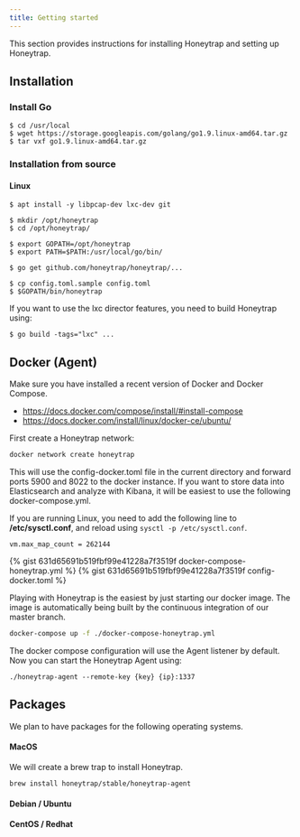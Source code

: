 ```yaml
---
title: Getting started
---
```


This section provides instructions for installing Honeytrap and setting up Honeytrap. 

## Installation

### Install Go

```
$ cd /usr/local
$ wget https://storage.googleapis.com/golang/go1.9.linux-amd64.tar.gz
$ tar vxf go1.9.linux-amd64.tar.gz
```

### Installation from source

#### Linux

```
$ apt install -y libpcap-dev lxc-dev git

$ mkdir /opt/honeytrap
$ cd /opt/honeytrap/

$ export GOPATH=/opt/honeytrap
$ export PATH=$PATH:/usr/local/go/bin/

$ go get github.com/honeytrap/honeytrap/...

$ cp config.toml.sample config.toml
$ $GOPATH/bin/honeytrap
```

If you want to use the lxc director features, you need to build Honeytrap using:

```
$ go build -tags="lxc" ...
```

## Docker (Agent)

Make sure you have installed a recent version of Docker and Docker Compose. 

* https://docs.docker.com/compose/install/#install-compose
* https://docs.docker.com/install/linux/docker-ce/ubuntu/

First create a Honeytrap network:

```bash
docker network create honeytrap
```

This will use the config-docker.toml file in the current directory and forward ports 5900 and 8022 to the docker instance. If you want to store data into Elasticsearch and analyze with Kibana, it will be easiest to use the following docker-compose.yml.

If you are running Linux, you need to add the following line to **/etc/sysctl.conf**, and reload using `sysctl -p /etc/sysctl.conf`.

```
vm.max_map_count = 262144
```

{% gist 631d65691b519fbf99e41228a7f3519f docker-compose-honeytrap.yml %}
{% gist 631d65691b519fbf99e41228a7f3519f config-docker.toml %}

Playing with Honeytrap is the easiest by just starting our docker image. The image is automatically being built by the continuous integration of our master branch. 

```bash
docker-compose up -f ./docker-compose-honeytrap.yml
```

The docker compose configuration will use the Agent listener by default. Now you can start the Honeytrap Agent using:

```
./honeytrap-agent --remote-key {key} {ip}:1337
```

## Packages

We plan to have packages for the following operating systems.

#### MacOS

We will create a brew trap to install Honeytrap.

```
brew install honeytrap/stable/honeytrap-agent
```

#### Debian / Ubuntu

#### CentOS / Redhat


